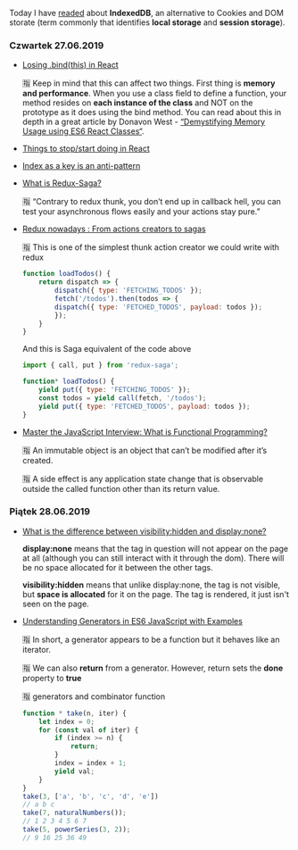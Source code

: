 Today I have [readed](https://medium.freecodecamp.org/a-quick-but-complete-guide-to-indexeddb-25f030425501) about **IndexedDB**, an alternative to Cookies and DOM storate (term commonly that identifies **local storage** and **session storage**).

### Czwartek 27.06.2019

- [Losing .bind(this) in React](https://medium.com/@nikolalsvk/loosing-bind-this-in-react-8637ebf372cf)

	:u6307: Keep in mind that this can affect two things. First thing is **memory and performance**. When you use a class field to define a function, your method resides on **each instance of the class** and NOT on the prototype as it does using the bind method. You can read about this in depth in a great article by Donavon West - [“Demystifying Memory Usage using ES6 React Classes“](https://medium.com/dailyjs/demystifying-memory-usage-using-es6-react-classes-d9d904bc4557).

- [Things to stop/start doing in React](https://medium.com/technical-credit/things-to-stop-start-doing-in-react-9887b9f6cea6)
- [Index as a key is an anti-pattern](https://medium.com/@robinpokorny/index-as-a-key-is-an-anti-pattern-e0349aece318)
- [What is Redux-Saga?](https://engineering.universe.com/what-is-redux-saga-c1252fc2f4d1)

	:u6307: “Contrary to redux thunk, you don’t end up in callback hell, you can test your asynchronous flows easily and your actions stay pure.”

- [Redux nowadays : From actions creators to sagas](https://riad.blog/2015/12/28/redux-nowadays-from-actions-creators-to-sagas/)

	:u6307: This is one of the simplest thunk action creator we could write with redux
	```javascript
	function loadTodos() {
		return dispatch => {
			dispatch({ type: 'FETCHING_TODOS' });
			fetch('/todos').then(todos => {
			dispatch({ type: 'FETCHED_TODOS', payload: todos });
			});
		}
	}
	```
	And this is Saga equivalent of the code above
	```javascript
	import { call, put } from 'redux-saga';

	function* loadTodos() {
		yield put({ type: 'FETCHING_TODOS' });
		const todos = yield call(fetch, '/todos');
		yield put({ type: 'FETCHED_TODOS', payload: todos });
	}
	```

- [Master the JavaScript Interview: What is Functional Programming?](https://medium.com/javascript-scene/master-the-javascript-interview-what-is-functional-programming-7f218c68b3a0)

	:u6307: An immutable object is an object that can’t be modified after it’s created.

	:u6307: A side effect is any application state change that is observable outside the called function other than its return value.

### Piątek 28.06.2019

- [What is the difference between visibility:hidden and display:none?](https://stackoverflow.com/questions/133051/what-is-the-difference-between-visibilityhidden-and-displaynone)

	**display:none** means that the tag in question will not appear on the page at all (although you can still interact with it through the dom). There will be no space allocated for it between the other tags.

	**visibility:hidden** means that unlike display:none, the tag is not visible, but **space is allocated** for it on the page. The tag is rendered, it just isn't seen on the page.

- [Understanding Generators in ES6 JavaScript with Examples](https://codeburst.io/understanding-generators-in-es6-javascript-with-examples-6728834016d5)

	:u6307: In short, a generator appears to be a function but it behaves like an iterator.

	:u6307: We can also **return** from a generator. However, return sets the **done** property to **true**

	:u6307: generators and combinator function
	```javascript
	function * take(n, iter) {
		let index = 0;
		for (const val of iter) {
			if (index >= n) {
				return;
			}
			index = index + 1;
			yield val;
		}
	}
	take(3, ['a', 'b', 'c', 'd', 'e'])
	// a b c
	take(7, naturalNumbers());
	// 1 2 3 4 5 6 7
	take(5, powerSeries(3, 2));
	// 9 16 25 36 49
	```
